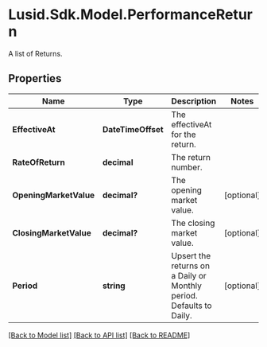 # Lusid.Sdk.Model.PerformanceReturn
A list of Returns.

## Properties

Name | Type | Description | Notes
------------ | ------------- | ------------- | -------------
**EffectiveAt** | **DateTimeOffset** | The effectiveAt for the return. | 
**RateOfReturn** | **decimal** | The return number. | 
**OpeningMarketValue** | **decimal?** | The opening market value. | [optional] 
**ClosingMarketValue** | **decimal?** | The closing market value. | [optional] 
**Period** | **string** | Upsert the returns on a Daily or Monthly period. Defaults to Daily. | [optional] 

[[Back to Model list]](../README.md#documentation-for-models) [[Back to API list]](../README.md#documentation-for-api-endpoints) [[Back to README]](../README.md)

